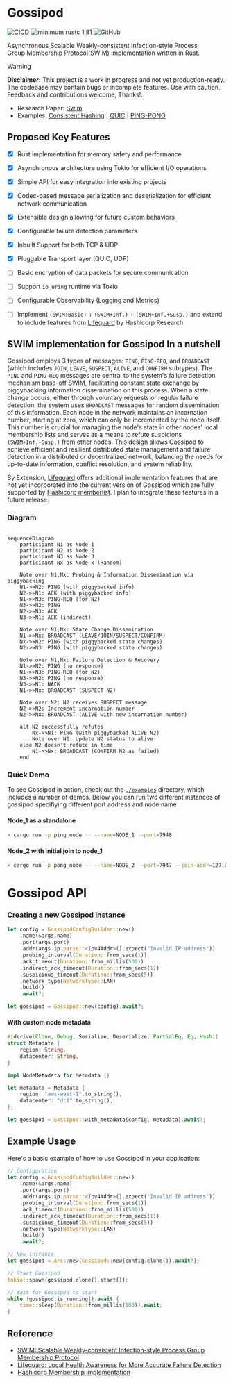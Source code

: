 # Gossipod

[![CICD](https://github.com/thedhejavu/gossipod/actions/workflows/CI.yml/badge.svg)](https://github.com/TheDhejavu/gossipod/actions/workflows/CI.yml)
![minimum rustc 1.81](https://img.shields.io/badge/rustc-1.81.0+-red.svg)
![GitHub](https://img.shields.io/github/license/thedhejavu/gossipod)

Asynchronous Scalable Weakly-consistent Infection-style Process Group Membership Protocol(SWIM) implementation written in Rust.

> [!WARNING]
> **Disclaimer:** This project is a work in progress and not yet production-ready.
> The codebase may contain bugs or incomplete features.
> Use with caution. Feedback and contributions welcome, Thanks!.


- Research Paper: [Swim](https://www.cs.cornell.edu/projects/Quicksilver/public_pdfs/SWIM.pdf)
- Examples: [Consistent Hashing](https://github.com/TheDhejavu/gossipod-examples/tree/main/hashring) | [QUIC](https://github.com/TheDhejavu/gossipod-examples/tree/main/quic) | [PING-PONG](https://github.com/TheDhejavu/gossipod/tree/main/examples)

## Proposed Key Features

- [x] Rust implementation for memory safety and performance
- [x] Asynchronous architecture using Tokio for efficient I/O operations
- [x] Simple API for easy integration into existing projects
- [x] Codec-based message serialization and deserialization for efficient network communication
- [x] Extensible design allowing for future custom behaviors 
- [x] Configurable failure detection parameters
- [x] Inbuilt Support for both TCP & UDP 
- [x] Pluggable Transport layer (QUIC, UDP)
- [ ] Basic encryption of data packets for secure communication
- [ ] Support `io_uring` runtime via Tokio
- [ ] Configurable Observability (Logging and Metrics)
- [ ] Implement `(SWIM:Basic)` + `(SWIM+Inf.)` + `(SWIM+Inf.+Susp.)` and extend to include features from [Lifeguard](https://arxiv.org/pdf/1707.00788) by Hashicorp Research


## SWIM implementation for Gossipod In a nutshell

Gossipod employs 3 types of messages: `PING`, `PING-REQ`, and `BROADCAST` (which includes `JOIN`, `LEAVE`, `SUSPECT`, `ALIVE`, and `CONFIRM` subtypes). The `PING` and `PING-REQ` messages are central to the system's failure detection mechanism base-off SWIM, facilitating constant state exchange by piggybacking information dissemination on this process. When a state change occurs, either through voluntary requests or regular failure detection, the system uses `BROADCAST` messages for random dissemination of this information. Each node in the network maintains an incarnation number, starting at zero, which can only be incremented by the node itself. This number is crucial for managing the node's state in other nodes' local membership lists and serves as a means to refute suspicions `(SWIM+Inf.+Susp.)` from other nodes. This design allows Gossipod to achieve efficient and resilient distributed state management and failure detection in a distributed or decentralized network, balancing the needs for up-to-date information, conflict resolution, and system reliability.

By Extension, [Lifeguard](https://arxiv.org/pdf/1707.00788) offers additional implementation features that are not yet incorporated into the current version of Gossipod which are fully supported by [Hashicorp memberlist](https://github.com/hashicorp/memberlist). I plan to integrate these features in a future release.


### Diagram

```mermaid

sequenceDiagram
    participant N1 as Node 1
    participant N2 as Node 2
    participant N3 as Node 3
    participant Nx as Node x (Random)

    Note over N1,Nx: Probing & Information Dissemination via piggybacking
    N1->>N2: PING (with piggybacked info)
    N2->>N1: ACK (with piggybacked info)
    N1->>N3: PING-REQ (for N2)
    N3->>N2: PING
    N2->>N3: ACK
    N3->>N1: ACK (indirect)

    Note over N1,Nx: State Change Dissemination
    N1->>Nx: BROADCAST (LEAVE/JOIN/SUSPECT/CONFIRM)
    Nx->>N2: PING (with piggybacked state changes)
    N2->>N3: PING (with piggybacked state changes)

    Note over N1,Nx: Failure Detection & Recovery
    N1->>N2: PING (no response)
    N1->>N3: PING-REQ (for N2)
    N3->>N2: PING (no response)
    N3->>N1: NACK
    N1->>Nx: BROADCAST (SUSPECT N2)

    Note over N2: N2 receives SUSPECT message
    N2->>N2: Increment incarnation number
    N2->>Nx: BROADCAST (ALIVE with new incarnation number)

    alt N2 successfully refutes
        Nx->>N1: PING (with piggybacked ALIVE N2)
        Note over N1: Update N2 status to alive
    else N2 doesn't refute in time
        N1->>Nx: BROADCAST (CONFIRM N2 as failed)
    end
```

### Quick Demo
To see Gossipod in action, check out the [`./examples`](https://github.com/TheDhejavu/gossipod/tree/feat/configurable-support/examples) directory, which
includes a number of demos. Below you can run two different instances of gossipod specifiying different port address and node name

#### Node_1 as a standalone
```sh
> cargo run -p ping_node -- --name=NODE_1 --port=7948
```

#### Node_2 with initial join to node_1
```sh
> cargo run -p pong_node -- --name=NODE_2 --port=7947 --join-addr=127.0.0.1:7948
```

# Gossipod API

### Creating a new Gossipod instance

```rust
let config = GossipodConfigBuilder::new()
    .name(&args.name)
    .port(args.port)
    .addr(args.ip.parse::<Ipv4Addr>().expect("Invalid IP address"))
    .probing_interval(Duration::from_secs(1))
    .ack_timeout(Duration::from_millis(500))
    .indirect_ack_timeout(Duration::from_secs(1))
    .suspicious_timeout(Duration::from_secs(5))
    .network_type(NetworkType::LAN)
    .build()
    .await?;

let gossipod = Gossipod::new(config).await?;
```

#### With custom node metadata

```rust
#[derive(Clone, Debug, Serialize, Deserialize, PartialEq, Eq, Hash)]
struct Metadata {
    region: String,
    datacenter: String,
}

impl NodeMetadata for Metadata {}

let metadata = Metadata { 
    region: "aws-west-1".to_string(),
    datacenter: "dc1".to_string(),
};

let gossipod = Gossipod::with_metadata(config, metadata).await?;
```

## Example Usage

Here's a basic example of how to use Gossipod in your application:

```rust
// Configuration
let config = GossipodConfigBuilder::new()
    .name(&args.name)
    .port(args.port)
    .addr(args.ip.parse::<Ipv4Addr>().expect("Invalid IP address"))
    .probing_interval(Duration::from_secs(1))
    .ack_timeout(Duration::from_millis(500))
    .indirect_ack_timeout(Duration::from_secs(1))
    .suspicious_timeout(Duration::from_secs(5))
    .network_type(NetworkType::LAN)
    .build()
    .await?;

// New instance
let gossipod = Arc::new(Gossipod::new(config.clone()).await?);

// Start Gossipod
tokio::spawn(gossipod.clone().start());

// Wait for Gossipod to start
while !gossipod.is_running().await {
    time::sleep(Duration::from_millis(100)).await;
}
```

## Reference
- [SWIM: Scalable Weakly-consistent Infection-style Process Group Membership
Protocol ](https://www.cs.cornell.edu/projects/Quicksilver/public_pdfs/SWIM.pdf)
- [Lifeguard: Local Health Awareness for More
Accurate Failure Detection](https://arxiv.org/pdf/1707.00788)
- [Hashicorp Membership implementation](https://github.com/hashicorp/memberlist)